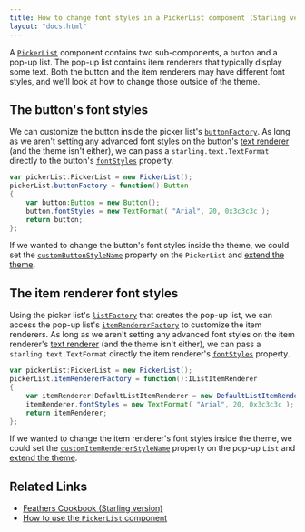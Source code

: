 ```yaml
---
title: How to change font styles in a PickerList component (Starling version)
layout: "docs.html"
---
```


A [`PickerList`](../picker-list.md) component contains two sub-components, a button and a pop-up list. The pop-up list contains item renderers that typically display some text. Both the button and the item renderers may have different font styles, and we'll look at how to change those outside of the theme.

## The button's font styles

We can customize the button inside the picker list's [`buttonFactory`](/api-reference/feathers/controls/PickerList.html#buttonFactory). As long as we aren't setting any advanced font styles on the button's [text renderer](../text-renderers.md) (and the theme isn't either), we can pass a `starling.text.TextFormat` directly to the button's [`fontStyles`](/api-reference/feathers/controls/Button.html#fontStyles) property.

```actionscript
var pickerList:PickerList = new PickerList();
pickerList.buttonFactory = function():Button
{
	var button:Button = new Button();
	button.fontStyles = new TextFormat( "Arial", 20, 0x3c3c3c );
	return button;
};
```

If we wanted to change the button's font styles inside the theme, we could set the [`customButtonStyleName`](/api-reference/feathers/controls/PickerList.html#customButtonStyleName) property on the `PickerList` and [extend the theme](../extending-themes.md).

## The item renderer font styles

Using the picker list's [`listFactory`](/api-reference/feathers/controls/PickerList.html#listFactory) that creates the pop-up list, we can access the pop-up list's [`itemRendererFactory`](/api-reference/feathers/controls/List.html#itemRendererFactory) to customize the item renderers. As long as we aren't setting any advanced font styles on the item renderer's [text renderer](../text-renderers.md) (and the theme isn't either), we can pass a `starling.text.TextFormat` directly the item renderer's [`fontStyles`](/api-reference/feathers/controls/Button.html#fontStyles) property.

```actionscript
var pickerList:PickerList = new PickerList();
pickerList.itemRendererFactory = function():IListItemRenderer
{
	var itemRenderer:DefaultListItemRenderer = new DefaultListItemRenderer();
	itemRenderer.fontStyles = new TextFormat( "Arial", 20, 0x3c3c3c );
	return itemRenderer;
};
```

If we wanted to change the item renderer's font styles inside the theme, we could set the [`customItemRendererStyleName`](/api-reference/feathers/controls/List.html#customItemRendererStyleName) property on the pop-up `List` and [extend the theme](../extending-themes.md).

## Related Links

- [Feathers Cookbook (Starling version)](./index.md)
- [How to use the `PickerList` component](../picker-list.md)
